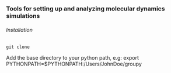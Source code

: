 ### Tools for setting up and analyzing molecular dynamics simulations

###### Installation
    git clone

Add the base directory to your python path, e.g:
    export PYTHONPATH=$PYTHONPATH:/Users/JohnDoe/groupy
